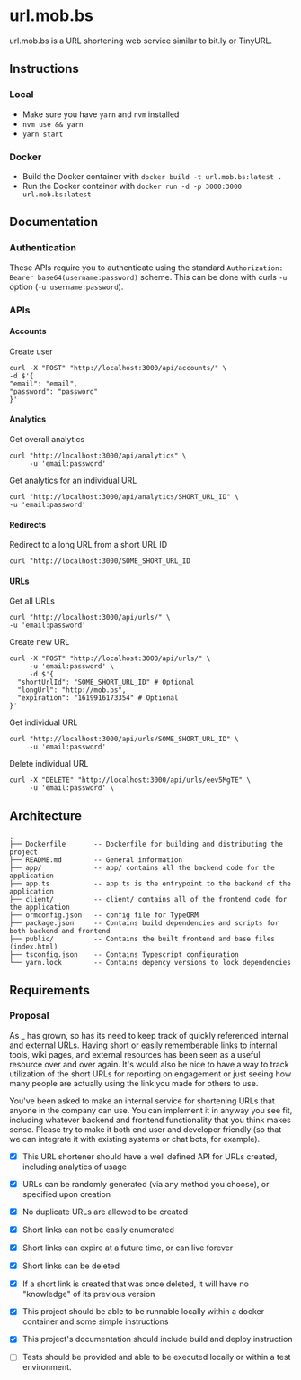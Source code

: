 # url.mob.bs

url.mob.bs is a URL shortening web service similar to bit.ly or TinyURL.	

## Instructions

### Local
- Make sure you have `yarn` and `nvm` installed
- `nvm use && yarn`
- `yarn start`

### Docker
- Build the Docker container with `docker build -t url.mob.bs:latest .`
- Run the Docker container with `docker run -d -p 3000:3000 url.mob.bs:latest`

## Documentation

### Authentication

These APIs require you to authenticate using the standard `Authorization: Bearer base64(username:password)` scheme.
This can be done with curls `-u` option (`-u username:password`).

### APIs

#### Accounts

Create user  
```
curl -X "POST" "http://localhost:3000/api/accounts/" \
-d $'{
"email": "email",
"password": "password"
}'
```

#### Analytics

Get overall analytics
```
curl "http://localhost:3000/api/analytics" \
     -u 'email:password'
```

Get analytics for an individual URL
```
curl "http://localhost:3000/api/analytics/SHORT_URL_ID" \
-u 'email:password'
```

#### Redirects

Redirect to a long URL from a short URL ID
```
curl "http://localhost:3000/SOME_SHORT_URL_ID
```

#### URLs
Get all URLs
```
curl "http://localhost:3000/api/urls/" \
-u 'email:password'
```

Create new URL
```
curl -X "POST" "http://localhost:3000/api/urls/" \
     -u 'email:password' \
     -d $'{
  "shortUrlId": "SOME_SHORT_URL_ID" # Optional
  "longUrl": "http://mob.bs",
  "expiration": "1619916173354" # Optional
}'
```

Get individual URL
```
curl "http://localhost:3000/api/urls/SOME_SHORT_URL_ID" \
     -u 'email:password'
```

Delete individual URL
```
curl -X "DELETE" "http://localhost:3000/api/urls/eev5MgTE" \
     -u 'email:password' \
```

## Architecture
```
.
├── Dockerfile       -- Dockerfile for building and distributing the project 
├── README.md        -- General information
├── app/             -- app/ contains all the backend code for the application   
├── app.ts           -- app.ts is the entrypoint to the backend of the application
├── client/          -- client/ contains all of the frontend code for the application
├── ormconfig.json   -- config file for TypeORM
├── package.json     -- Contains build dependencies and scripts for both backend and frontend
├── public/          -- Contains the built frontend and base files (index.html)
├── tsconfig.json    -- Contains Typescript configuration
└── yarn.lock        -- Contains depency versions to lock dependencies
```

## Requirements

### Proposal
As _ has grown, so has its need to keep track of quickly referenced internal and external URLs. Having short or easily rememberable links to internal tools, wiki pages, and external resources has been seen as a useful resource over and over again. It's would also be nice to have a way to track utilization of the short URLs for reporting on engagement or just seeing how many people are actually using the link you made for others to use.

You've been asked to make an internal service for shortening URLs that anyone in the company can use. You can implement it in anyway you see fit, including whatever backend and frontend functionality that you think makes sense. Please try to make it both end user and developer friendly (so that we can integrate it with existing systems or chat bots, for example).

- [x] This URL shortener should have a well defined API for URLs created, including analytics of usage

- [x] URLs can be randomly generated (via any method you choose), or specified upon creation

- [x] No duplicate URLs are allowed to be created

- [x] Short links can not be easily enumerated

- [x] Short links can expire at a future time, or can live forever

- [x] Short links can be deleted

- [x] If a short link is created that was once deleted, it will have no "knowledge" of its previous version

- [x] This project should be able to be runnable locally within a docker container and some simple instructions

- [x] This project's documentation should include build and deploy instruction

- [ ] Tests should be provided and able to be executed locally or within a test environment.

